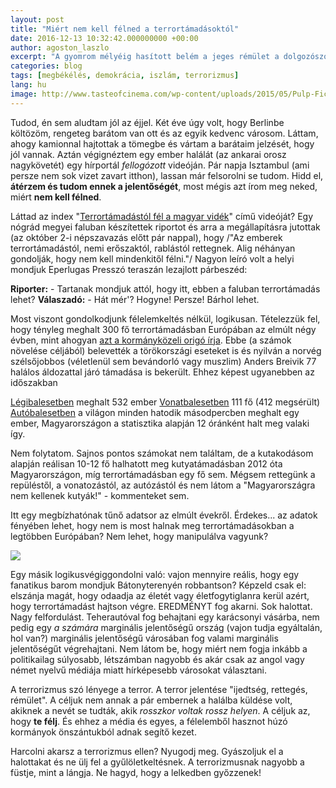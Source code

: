 ```yaml
---
layout: post
title: "Miért nem kell félned a terrortámadásoktól"
date: 2016-12-13 10:32:42.000000000 +00:00
author: agoston_laszlo
excerpt: "A gyomrom mélyéig hasított belém a jeges rémület a dolgozószobámhoz érve: a bezárt ajtó alól lámpafény szűrődött ki! Egy rabló lehet, aki megriadhat, ha rányitok. De rá *kellett* nyitnom... nem volt más választás. Hallottam, ahogy bent motoz..."
categories: blog
tags: [megbékélés, demokrácia, iszlám, terrorizmus]
lang: hu
image: http://www.tasteofcinema.com/wp-content/uploads/2015/05/Pulp-Fiction.jpg
---
```

Tudod, én sem aludtam jól az éjjel. Két éve úgy volt, hogy Berlinbe költözöm, rengeteg barátom van ott és az egyik kedvenc városom. Láttam, ahogy kamionnal hajtottak a tömegbe és vártam a barátaim jelzését, hogy jól vannak. Aztán végignéztem egy ember halálát (az ankarai orosz nagykövetét) egy hírportál *fellogózott* videóján. Pár napja Isztambul (ami persze nem sok vizet zavart itthon), lassan már felsorolni se tudom. Hidd el, **átérzem és tudom ennek a jelentőségét**, most mégis azt írom meg neked, miért **nem kell félned**.

Láttad az index "[Terrortámadástól fél a magyar vidék](http://index.hu/video/2016/09/13/videk_menekult_bevandorlas_terror_nepszavazas_plakat/)" című videóját? Egy nógrád megyei faluban készítettek riportot és arra a megállapításra jutottak (az október 2-i népszavazás előtt pár nappal), hogy /"Az emberek terrortámadástól, nemi erőszaktól, rablástól rettegnek. Alig néhányan gondolják, hogy nem kell mindenkitől félni."/ Nagyon leíró volt a helyi mondjuk Eperlugas Presszó teraszán lezajlott párbeszéd:

**Riporter:** - Tartanak mondjuk attól, hogy itt, ebben a faluban terrortámadás lehet?
**Válaszadó:** - Hát mér'? Hogyne! Persze! Bárhol lehet.

Most viszont gondolkodjunk félelemkeltés nélkül, logikusan. Tételezzük fel, hogy tényleg meghalt 300 fő terrortámadásban Európában az elmúlt négy évben, mint ahogyan [azt a kormányközeli origó írja](http://www.origo.hu/nagyvilag/20160908-tobb-ember-hal-meg-terrorizmus-haboru.html). Ebbe (a számok növelése céljából) belevették a törökországi eseteket is és nyilván a norvég szélsőjobbos (véletlenül sem bevándorló vagy muszlim) Anders Breivik 77 halálos áldozattal járó támadása is bekerült. 
Ehhez képest ugyanebben az időszakban

[Légibalesetben](planecrashinfo.com) meghalt 532 ember
[Vonatbalesetben](https://www.lokal.hu/2016-02-az-elmult-10-ev-vasuti-szerencsetlensegei-europaban/) 111 fő (412 megsérült)
[Autóbalesetben](http://hvg.hu/cegauto/20110516_kozlekedesi_baleset_statisztika) a világon minden hatodik másodpercben meghalt egy ember, Magyarországon a statisztika alapján 12 óránként halt meg valaki így.

Nem folytatom. Sajnos pontos számokat nem találtam, de a kutakodásom alapján reálisan 10-12 fő halhatott meg kutyatámadásban 2012 óta Magyarországon, míg terrortámadásban egy fő sem. Mégsem rettegünk a repüléstől, a vonatozástól, az autózástól és nem látom a "Magyarországra nem kellenek kutyák!" - kommenteket sem.

Itt egy megbízhatónak tűnő adatsor az elmúlt évekről. Érdekes... az adatok fényében lehet, hogy nem is most halnak meg terrortámadásokban a legtöbben Európában? Nem lehet, hogy manipulálva vagyunk?

![](http://agostonlaszlo.hu/images/aldozatok.jpg)

Egy másik logikusvégiggondolni való: vajon mennyire reális, hogy egy fanatikus barom mondjuk Bátonyterenyén robbantson? Képzeld csak el: elszánja magát, hogy odaadja az életét vagy életfogytiglanra kerül azért, hogy terrortámadást hajtson végre. EREDMÉNYT fog akarni. Sok halottat. Nagy felfordulást. Teherautóval fog behajtani egy karácsonyi vásárba, nem pedig egy *a számára* marginális jelentőségű ország (vajon tudja egyáltalán, hol van?) marginális jelentőségű városában fog valami marginális jelentőségűt végrehajtani. Nem látom be, hogy miért nem fogja inkább a politikailag súlyosabb, létszámban nagyobb és akár csak az angol vagy német nyelvű médiája miatt hírképesebb városokat választani.

A terrorizmus szó lényege a terror. A terror jelentése "ijedtség, rettegés, rémület". A céljuk nem annak a pár embernek a halálba küldése volt, akiknek a nevét se tudták, akik *rosszkor voltak rossz helyen*. A céljuk az, hogy **te félj**. És ehhez a média és egyes, a félelemből hasznot húzó kormányok önszántukból adnak segítő kezet.

Harcolni akarsz a terrorizmus ellen? Nyugodj meg. Gyászoljuk el a halottakat és ne ülj fel a gyűlöletkeltésnek. A terrorizmusnak nagyobb a füstje, mint a lángja. Ne hagyd, hogy a lelkedben győzzenek!
